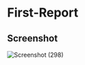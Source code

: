 # First-Report

## Screenshot
![Screenshot (298)](https://github.com/user-attachments/assets/66a6a15f-eb7e-41f4-89f0-0d824831e59d)
